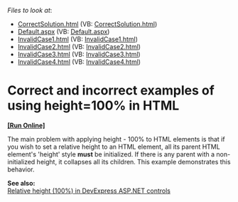 <!-- default file list -->
*Files to look at*:

* [CorrectSolution.html](./CS/WebSite/CorrectSolution.html) (VB: [CorrectSolution.html](./VB/WebSite/CorrectSolution.html))
* [Default.aspx](./CS/WebSite/Default.aspx) (VB: [Default.aspx](./VB/WebSite/Default.aspx))
* [InvalidCase1.html](./CS/WebSite/InvalidCase1.html) (VB: [InvalidCase1.html](./VB/WebSite/InvalidCase1.html))
* [InvalidCase2.html](./CS/WebSite/InvalidCase2.html) (VB: [InvalidCase2.html](./VB/WebSite/InvalidCase2.html))
* [InvalidCase3.html](./CS/WebSite/InvalidCase3.html) (VB: [InvalidCase3.html](./VB/WebSite/InvalidCase3.html))
* [InvalidCase4.html](./CS/WebSite/InvalidCase4.html) (VB: [InvalidCase4.html](./VB/WebSite/InvalidCase4.html))
<!-- default file list end -->
# Correct and incorrect examples of using height=100% in HTML
<!-- run online -->
**[[Run Online]](https://codecentral.devexpress.com/e4942/)**
<!-- run online end -->


<p>The main problem with applying height - 100% to HTML elements is that if you wish to set a relative height to an HTML element, all its parent HTML element's 'height' style <strong>must</strong> be initialized. If there is any parent with a non-initialized height, it collapses all its children. This example demonstrates this behavior.</p><p><strong>See also:</strong><strong><br />
</strong><a href="https://www.devexpress.com/Support/Center/p/KA18866">Relative height (100%) in DevExpress ASP.NET controls</a></p>

<br/>


